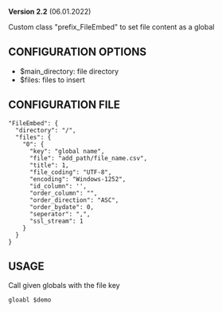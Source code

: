 **Version 2.2** (06.01.2022)

Custom class "prefix_FileEmbed" to set file content as a global

## CONFIGURATION OPTIONS
* $main_directory: file directory
* $files: files to insert

## CONFIGURATION FILE
```
"FileEmbed": {
  "directory": "/",
  "files": {
    "0": {
      "key": "global name",
      "file": "add_path/file_name.csv",
      "title": 1,
      "file_coding": "UTF-8",
      "encoding": "Windows-1252",
      "id_column": '',
      "order_column": "",
      "order_direction": "ASC",
      "order_bydate": 0,
      "seperator": ",",
      "ssl_stream": 1
    }
  }
}
```

## USAGE
Call given globals with the file key
```
gloabl $demo
```
